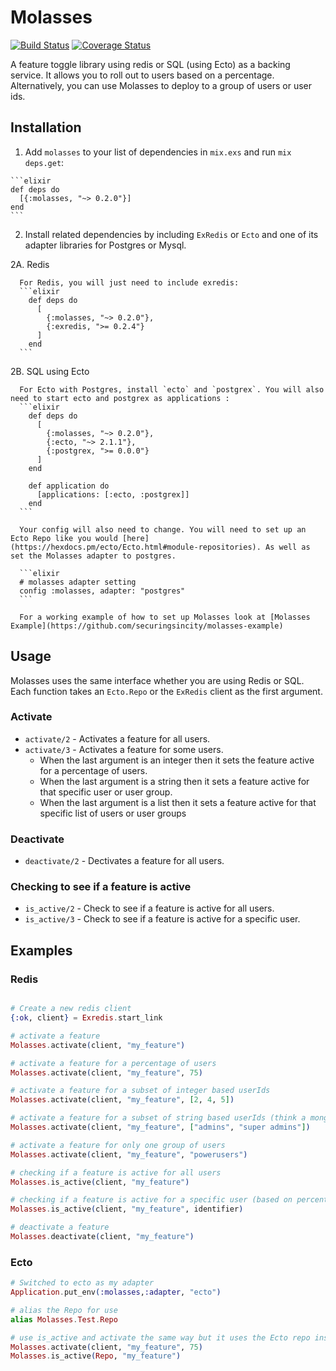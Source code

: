 # Molasses

[![Build Status](https://travis-ci.org/securingsincity/molasses.svg?branch=master)](https://travis-ci.org/securingsincity/molasses)
[![Coverage Status](https://coveralls.io/repos/github/securingsincity/molasses/badge.svg?branch=master)](https://coveralls.io/github/securingsincity/molasses?branch=master)

A feature toggle library using redis or SQL (using Ecto) as a backing service. It allows you to roll out to users based on a percentage. Alternatively, you can use Molasses to deploy to a group of users or user ids. 

## Installation

  1. Add `molasses` to your list of dependencies in `mix.exs` and run `mix deps.get`:

    ```elixir
    def deps do
      [{:molasses, "~> 0.2.0"}]
    end
    ```
  2. Install related dependencies by including `ExRedis` or `Ecto` and one of its adapter libraries for Postgres or Mysql. 
  
  2A. Redis

      For Redis, you will just need to include exredis: 
      ```elixir
        def deps do
          [
            {:molasses, "~> 0.2.0"},
            {:exredis, ">= 0.2.4"}
          ]
        end
      ```
    
  2B. SQL using Ecto


      For Ecto with Postgres, install `ecto` and `postgrex`. You will also need to start ecto and postgrex as applications : 
      ```elixir
        def deps do
          [
            {:molasses, "~> 0.2.0"},
            {:ecto, "~> 2.1.1"},
            {:postgrex, ">= 0.0.0"}
          ]
        end

        def application do
          [applications: [:ecto, :postgrex]]
        end
      ```

      Your config will also need to change. You will need to set up an Ecto Repo like you would [here](https://hexdocs.pm/ecto/Ecto.html#module-repositories). As well as set the Molasses adapter to postgres. 

      ```elixir
      # molasses adapter setting
      config :molasses, adapter: "postgres" 
      ```

      For a working example of how to set up Molasses look at [Molasses Example](https://github.com/securingsincity/molasses-example)
    
## Usage

Molasses uses the same interface whether you are using Redis or SQL. Each function takes an `Ecto.Repo` or the `ExRedis` client as the first argument. 

### Activate

* `activate/2` - Activates a feature for all users.
* `activate/3` -  Activates a feature for some users.
  *  When the last argument is an integer then it sets the feature active for a percentage of users. 
  *  When the last argument is a string then it sets a feature active for that specific user or user group.
  *  When the last argument is a list then it sets a feature active for that specific list of users or user groups

### Deactivate

* `deactivate/2` - Dectivates a feature for all users. 

### Checking to see if a feature is active

* `is_active/2` - Check to see if a feature is active for all users.
* `is_active/3` - Check to see if a feature is active for a specific user.


## Examples

### Redis
```elixir

# Create a new redis client
{:ok, client} = Exredis.start_link

# activate a feature
Molasses.activate(client, "my_feature")

# activate a feature for a percentage of users
Molasses.activate(client, "my_feature", 75)

# activate a feature for a subset of integer based userIds 
Molasses.activate(client, "my_feature", [2, 4, 5])

# activate a feature for a subset of string based userIds (think a mongoId) or a list of groups
Molasses.activate(client, "my_feature", ["admins", "super admins"])

# activate a feature for only one group of users
Molasses.activate(client, "my_feature", "powerusers")

# checking if a feature is active for all users
Molasses.is_active(client, "my_feature")

# checking if a feature is active for a specific user (based on percentage, or user id/group)
Molasses.is_active(client, "my_feature", identifier)

# deactivate a feature
Molasses.deactivate(client, "my_feature")
```

### Ecto

```elixir
# Switched to ecto as my adapter
Application.put_env(:molasses,:adapter, "ecto")

# alias the Repo for use
alias Molasses.Test.Repo

# use is_active and activate the same way but it uses the Ecto repo instead of 
Molasses.activate(client, "my_feature", 75)
Molasses.is_active(Repo, "my_feature")
```

